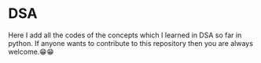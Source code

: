 # DSA
Here I add all the codes of the concepts which I learned in DSA so far in python. If anyone wants to contribute to this repository then you are always welcome.😁😁


